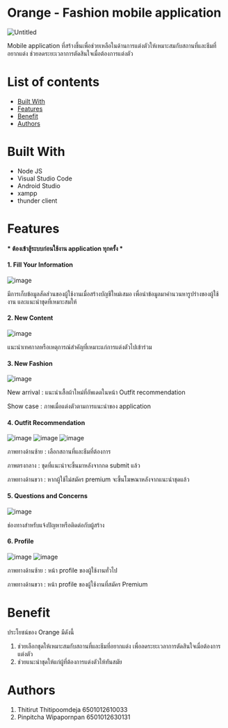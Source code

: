 # Orange - Fashion mobile application

![Untitled](https://github.com/CprE-KMUTNB/LetSGetDress-Thitirut/assets/142330962/41cf4932-5bc6-4dfc-aa33-54ba51dc0671) 

Mobile application ที่สร้างขึ้นเพื่อช่วยเหลือในด้านการแต่งตัวให้เหมาะสมกับสถานที่และธีมที่อยากแต่ง ช่วยลดระยะเวลาการตัดสินใจเมื่อต้องการแต่งตัว

# List of contents
- [Built With](https://github.com/CprE-KMUTNB/LetSGetDress-Thitirut/blob/main/README.md#built-with)
- [Features](https://github.com/CprE-KMUTNB/LetSGetDress-Thitirut/blob/main/README.md#features)
- [Benefit](https://github.com/CprE-KMUTNB/LetSGetDress-Thitirut/blob/main/README.md#benefit)
- [Authors](https://github.com/CprE-KMUTNB/LetSGetDress-Thitirut/blob/main/README.md#authors)

# Built With
- Node JS
- Visual Studio Code 
- Android Studio
- xampp
- thunder client

# Features
#### * ต้องเข้าสู้ระบบก่อนใช้งาน application ทุกครั้ง *
#### 1. Fill Your Information
   
![image](https://github.com/CprE-KMUTNB/LetSGetDress-Thitirut/assets/142330962/de02656a-14e1-4fc2-a532-ba4d35f2192b)

   มีการเก็บข้อมูลสัดส่วนของผู้ใช้งานเมื่อสร้างบัญชีใหม่เสมอ เพื่อนำข้อมูลมาคำนวนหารูปร่างของผู้ใช้งาน และแนะนำชุดที่เหมาะสมให้
   
#### 2. New Content
   
![image](https://github.com/CprE-KMUTNB/LetSGetDress-Thitirut/assets/142330962/fd8b96f4-8258-491a-a7b0-0615dbf149b3)

   แนะนำเทศกาลหรือเหตุการณ์สำคัญที่เหมาะแก่การแต่งตัวไปเข้าร่วม

#### 3. New Fashion

![image](https://github.com/CprE-KMUTNB/LetSGetDress-Thitirut/assets/142330962/8ab70484-868c-474a-880d-022d491b6713)

   New arrival : แนะนำเสื้อผ้าใหม่ที่อัพเดตในหน้า Outfit recommendation
   
   Show case : ภาพเมื่อแต่งตัวตามการแนะนำของ application

#### 4. Outfit Recommendation

![image](https://github.com/CprE-KMUTNB/LetSGetDress-Thitirut/assets/142330962/6c5b6a20-8753-465d-b3c8-e3099999c366)   ![image](https://github.com/CprE-KMUTNB/LetSGetDress-Thitirut/assets/142330962/ceac84b4-30b2-41aa-854a-fd4beee48e8e)   ![image](https://github.com/CprE-KMUTNB/LetSGetDress-Thitirut/assets/142330962/161462e0-7a11-4134-b365-1b02742b10e7)

   ภาพทางด้านซ้าย : เลือกสถานที่และธีมที่ต้องการ
   
   ภาพตรงกลาง : ชุดที่แนะนำจะขึ้นมาหลังจากกด submit แล้ว
   
   ภาพทางด้านขวา : หากผู้ใช้ไม่สมัคร premium จะขึ้นโฆษณาหลังจากแนะนำชุดแล้ว

#### 5. Questions and Concerns

![image](https://github.com/CprE-KMUTNB/LetSGetDress-Thitirut/assets/142330962/13aba8bb-8b28-4683-bb00-928d9b5596d5)

   ช่องทางสำหรับแจ้งปัญหาหรือติดต่อกับผู้สร้าง

#### 6. Profile

![image](https://github.com/CprE-KMUTNB/LetSGetDress-Thitirut/assets/142330962/10af04cf-afc6-4b73-b28c-eab1921a8de3)   ![image](https://github.com/CprE-KMUTNB/LetSGetDress-Thitirut/assets/142330962/9fe59779-feeb-4f11-9a7b-48947a2bb373)

   ภาพทางด้านซ้าย : หน้า profile ของผู้ใช้งานทั่วไป
   
   ภาพทางด้านขวา : หน้า profile ของผู้ใช้งานที่สมัคร Premium

# Benefit
ประโยชน์ของ Orange มีดังนี้
1. ช่วยเลือกชุดให้เหมาะสมกับสถานที่และธีมที่อยากแต่ง เพื่อลดระยะเวลาการตัดสินใจเมื่อต้องการแต่งตัว
2. ช่วยแนะนำชุดให้แก่ผู้ที่ต้องการแต่งตัวให้ทันสมัย

# Authors
1. Thitirut Thitipoomdeja 6501012610033
2. Pinpitcha Wipapornpan 6501012630131

